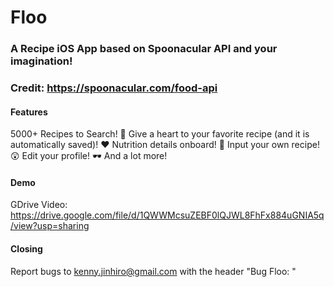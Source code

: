 # Floo
### A Recipe iOS App based on Spoonacular API and your imagination!
### Credit: https://spoonacular.com/food-api
#### Features
5000+ Recipes to Search! 🍉
Give a heart to your favorite recipe (and it is automatically saved)! ❤️
Nutrition details onboard! 📖
Input your own recipe! 😲
Edit your profile! 🕶️
And a lot more!

#### Demo
GDrive Video: https://drive.google.com/file/d/1QWWMcsuZEBF0lQJWL8FhFx884uGNIA5q/view?usp=sharing

#### Closing
Report bugs to kenny.jinhiro@gmail.com with the header "Bug Floo: <What you see>"

